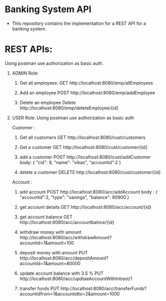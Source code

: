# Banking System API

* This repository contains the implementation for a REST API for a banking system.

# REST APIs:
Using postman use authorization as basic auth.

1. ADMIN Role:

    1. Get all employees:
    GET http://localhost:8080/emp/allEmployees

    2. Add an employee
    POST http://localhost:8080/emp/addEmployee

    3. Delete an employee
    Delete http://localhost:8080/emp/deleteEmployee/{id}


2. USER Role:
    Using postman use authorization as basic auth

    Customer :
    
    1. Get all customers
    GET http://localhost:8080/cust/customers

    2. Get a customer
    GET http://localhost:8080/cust/customer/{id}

    3. add a customer
    POST http://localhost:8080/cust/addCustomer
    body: {
      "cid": 9,
      "name": "vikas",
      "accountid":2
    }

    4. delete a customer
    DELETE http://localhost:8080/cust/customer/{id}


    Account :

    1. add account
    POST http://localhost:8080/acc/addAccount
    body : {
      "accountid":2,
      "type": "savings",
      "balance": 90900
    }

    2. get account details
    GET http://localhost:8080/acc/account/{id}

    3. get account balance
    GET http://localhost:8080/acc/accountbalnce/{id}

    4. withdraw money with amount
    http://localhost:8080/acc/withdrawAmount?accountid=1&amount=100

    5. deposit money with amount
    PUT http://localhost:8080/acc/depositAmount?accountid=1&amount=80000

    6. update account balance with 3.5 %
    PUT http://localhost:8080/acc/updtaeAccountWithIntrest/1

    7. transfer funds
    PUT http://localhost:8080/acc/transferFunds?accountidfrom=1&accountidto=2&amount=1000


